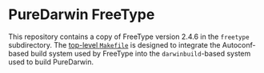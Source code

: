 # PureDarwin FreeType

This repository contains a copy of FreeType version 2.4.6 in the `freetype`
subdirectory. The [top-level `Makefile`](./Makefile) is designed to integrate the
Autoconf-based build system used by FreeType into the `darwinbuild`-based system
used to build PureDarwin.

